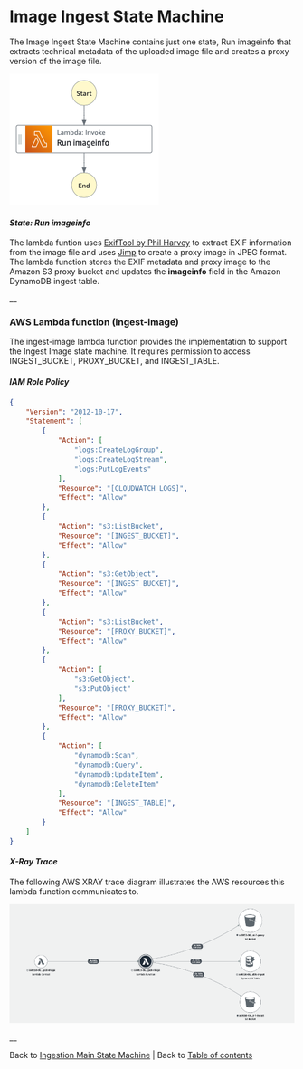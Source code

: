 # Image Ingest State Machine

The Image Ingest State Machine contains just one state, Run imageinfo that extracts technical metadata of the uploaded image file and creates a proxy version of the image file.

![Image Ingest state machine](../../../../deployment/tutorials/images/ingest-image-state-machine.png)


#### _State: Run imageinfo_

The lambda funtion uses [ExifTool by Phil Harvey](https://github.com/exiftool/exiftool) to extract EXIF information from the image file and uses [Jimp](https://github.com/oliver-moran/jimp) to create a proxy image in JPEG format. The lambda function stores the EXIF metadata and proxy image to the Amazon S3 proxy bucket and updates the **imageinfo** field in the Amazon DynamoDB ingest table.

__

### AWS Lambda function (ingest-image)

The ingest-image lambda function provides the implementation to support the Ingest Image state machine. It requires permission to access INGEST_BUCKET, PROXY_BUCKET, and INGEST_TABLE.

#### _IAM Role Policy_

```json
{
    "Version": "2012-10-17",
    "Statement": [
        {
            "Action": [
                "logs:CreateLogGroup",
                "logs:CreateLogStream",
                "logs:PutLogEvents"
            ],
            "Resource": "[CLOUDWATCH_LOGS]",
            "Effect": "Allow"
        },
        {
            "Action": "s3:ListBucket",
            "Resource": "[INGEST_BUCKET]",
            "Effect": "Allow"
        },
        {
            "Action": "s3:GetObject",
            "Resource": "[INGEST_BUCKET]",
            "Effect": "Allow"
        },
        {
            "Action": "s3:ListBucket",
            "Resource": "[PROXY_BUCKET]",
            "Effect": "Allow"
        },
        {
            "Action": [
                "s3:GetObject",
                "s3:PutObject"
            ],
            "Resource": "[PROXY_BUCKET]",
            "Effect": "Allow"
        },
        {
            "Action": [
                "dynamodb:Scan",
                "dynamodb:Query",
                "dynamodb:UpdateItem",
                "dynamodb:DeleteItem"
            ],
            "Resource": "[INGEST_TABLE]",
            "Effect": "Allow"
        }
    ]
}

```

#### _X-Ray Trace_

The following AWS XRAY trace diagram illustrates the AWS resources this lambda function communicates to.

![Ingest Image Lambda function](../../../../deployment/tutorials/images/ingest-image-lambda.png)

__

Back to [Ingestion Main State Machine](../main/README.md) | Back to [Table of contents](../../../../README.md#table-of-contents)
